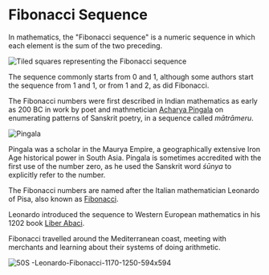# Fibonacci Sequence

In mathematics, the "Fibonacci sequence" is a numeric sequence in which each element is the sum of the two preceding.

![Tiled squares representing the Fibonacci sequence](https://github.com/skurhse/fisher/assets/8763488/b216bb2e-2b44-4d95-9190-603590a10b6a)

The sequence commonly starts from 0 and 1, although some authors start the sequence from 1 and 1, or from 1 and 2, as did Fibonacci. 

The Fibonacci numbers were first described in Indian mathematics as early as 200 BC in work by poet and mathmetician [Acharya Pingala](https://en.wikipedia.org/wiki/Pingala) on enumerating patterns of Sanskrit poetry, in a sequence called *mātrāmeru*.

![Pingala](https://github.com/skurhse/fisher/assets/8763488/165a72ce-aaba-4503-9cfb-9315ed49cdf4)

Pingala was a scholar in the Maurya Empire, a geographically extensive Iron Age historical power in South Asia. Pingala is sometimes accredited with the first use of the number zero, as he used the Sanskrit word *śūnya* to explicitly refer to the number.

The Fibonacci numbers are named after the Italian mathematician Leonardo of Pisa, also known as [Fibonacci](https://en.wikipedia.org/wiki/Fibonacci).

Leonardo introduced the sequence to Western European mathematics in his 1202 book [Liber Abaci](https://en.wikipedia.org/wiki/Liber_Abaci).

Fibonacci travelled around the Mediterranean coast, meeting with merchants and learning about their systems of doing arithmetic.

![50S -Leonardo-Fibonacci-1170-1250-594x594](https://github.com/skurhse/fisher/assets/8763488/52a92d9d-a11d-4eee-ad06-8e65aa48a6d8)
